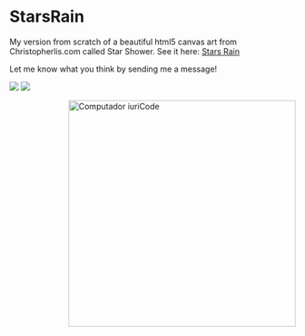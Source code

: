 # StarsRain

<p align="left"> 
My version from scratch of a beautiful html5 canvas art from Christopherlis.com called Star Shower.
See it here: <a href="https://tatolevicz.github.io/StarsRain/"> Stars Rain</a>
</p>

         
<p align="left">
 Let me know what you think by sending me a message!
</p>
               
<p align="left">
  <a href="mailto:leviczios@gmail.com" alt="Gmail">
  <img src="https://img.shields.io/badge/-Gmail-FF0000?style=flat-square&labelColor=FF0000&logo=gmail&logoColor=white"/></a>
  <a href="https://www.instagram.com/tatolevicz" alt="Instagram">
  <img src="https://img.shields.io/badge/-Instagram-DF0174?style=flat-square&labelColor=DF0174&logo=instagram&logoColor=white"/></a>
</p>  


<img src="https://raw.githubusercontent.com/MicaelliMedeiros/micaellimedeiros/master/image/computer-illustration.png" min-width="400px" max-width="400px" width="400px" align="right" alt="Computador iuriCode">
